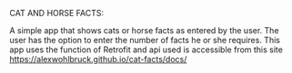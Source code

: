 CAT AND HORSE FACTS:

A simple app that shows cats or horse facts as entered by the user. The user has the option to enter the number of facts he or she requires.
This app uses the function of Retrofit and api used is accessible from this site https://alexwohlbruck.github.io/cat-facts/docs/
